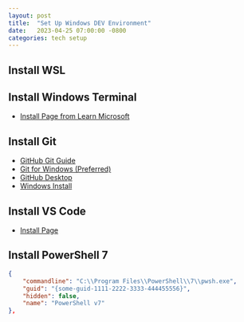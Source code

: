 ```yaml
---
layout: post
title:  "Set Up Windows DEV Environment"
date:   2023-04-25 07:00:00 -0800
categories: tech setup
---
```


## Install WSL

## Install Windows Terminal

- [Install Page from Learn Microsoft](https://learn.microsoft.com/en-us/windows/terminal/install)

## Install Git

- [GitHub Git Guide](https://github.com/git-guides/install-git)
- [Git for Windows (Preferred)](https://gitforwindows.org/)
- [GitHub Desktop](https://desktop.github.com/)
- [Windows Install](https://git-scm.com/download/win)

## Install VS Code

- [Install Page](https://code.visualstudio.com/download)

## Install PowerShell 7



``` json
{
    "commandline": "C:\\Program Files\\PowerShell\\7\\pwsh.exe",
    "guid": "{some-guid-1111-2222-3333-444455556}",
    "hidden": false,
    "name": "PowerShell v7"
},
```